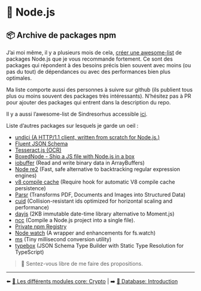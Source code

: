 # 🐢 Node.js

## 📦 Archive de packages npm

J’ai moi même, il y a plusieurs mois de cela, [créer une awesome-list](https://github.com/fraxken/awesome-crafted-nodejs) de packages Node.js que je vous recommande fortement. Ce sont des packages qui répondent à des besoins précis bien souvent avec moins (ou pas du tout) de dépendances ou avec des performances bien plus optimales.

Ma liste comporte aussi des personnes à suivre sur github (ils publient tous plus ou moins souvent des packages très intéressants). N’hésitez pas à PR pour ajouter des packages qui entrent dans la description du repo.

Il y a aussi l’awesome-list de Sindresorhus accessible [ici](https://github.com/feross/awesome-mad-science).

Liste d’autres packages sur lesquels je garde un oeil :

- [undici (A HTTP/1.1 client, written from scratch for Node.js.)](https://undici.nodejs.org/#/)
- [Fluent JSON Schema](https://github.com/fastify/fluent-json-schema)
- [Tesseract.js (OCR)](https://github.com/naptha/tesseract.js)
- [BoxedNode - Ship a JS file with Node.js in a box](https://github.com/mongodb-js/boxednode)
- [iobuffer](https://github.com/image-js/iobuffer) (Read and write binary data in ArrayBuffers)
- [Node re2](https://github.com/uhop/node-re2) (Fast, safe alternative to backtracking regular expression engines)
- [v8 compile cache](https://github.com/zertosh/v8-compile-cache) (Require hook for automatic V8 compile cache persistence)
- [Parsr](https://github.com/axa-group/Parsr) (Transforms PDF, Documents and Images into Structured Data)
- [cuid](https://github.com/ericelliott/cuid) (Collision-resistant ids optimized for horizontal scaling and performance)
- [dayjs](https://github.com/iamkun/dayjs) (2KB immutable date-time library alternative to Moment.js)
- [ncc](https://github.com/vercel/ncc) (Compile a Node.js project into a single file).
- [Private npm Registry](https://github.com/verdaccio/verdaccio)
- [Node watch](https://github.com/yuanchuan/node-watch#readme) (A wrapper and enhancements for fs.watch)
- [ms](https://github.com/vercel/ms#readme) (Tiny millisecond conversion utility)
- [typebox](https://github.com/sinclairzx81/typebox) (JSON Schema Type Builder with Static Type Resolution for TypeScript)

> 📌 Sentez-vous libre de me faire des propositions.

---

⬅️ [🌟 Les différents modules core: Crypto](./core-modules/crypto.md) |
➡️ [💾 Database: Introduction](../6-database/1-introduction.md)
